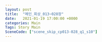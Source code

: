 ```yaml
---
layout: post
title:  "메인_회상_013~028장"
date:   2021-01-19 17:00:00 +0000
categories: Main
Tags: Story Main
SceneCode: ["scene_skip_cp013-028_q1_s10"]
---
```

